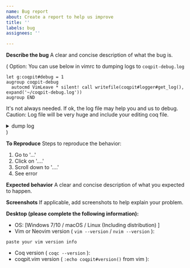 ```yaml
---
name: Bug report
about: Create a report to help us improve
title: ''
labels: bug
assignees: ''

---
```


**Describe the bug**
A clear and concise description of what the bug is.

(
  Option:
  You can use below in vimrc to dumping logs to `coqpit-debug.log`

  ```
  let g:coqpit#debug = 1
  augroup coqpit-debug
    autocmd VimLeave * silent! call writefile(coqpit#logger#get_log(), expand('~/coqpit-debug.log'))
  augroup END
  ```
  
  It's not always needed. If ok, the log file may help you and us to debug.
  Caution: Log file will be very huge and include your editing coq file.
  
  <details>
    <summary>dump log</summary>
    ...
  </details>
)


**To Reproduce**
Steps to reproduce the behavior:
1. Go to '...'
2. Click on '....'
3. Scroll down to '....'
4. See error

**Expected behavior**
A clear and concise description of what you expected to happen.

**Screenshots**
If applicable, add screenshots to help explain your problem.

**Desktop (please complete the following information):**
 - OS: [Windows 7/10 / macOS / Linux (Including distribution) ]
 - Vim or Neovim version ( `vim --version` / `nvim --version` ):
```
paste your vim version info
```
 - Coq version ( `coqc --version` ):
 - coqpit.vim version ( `:echo coqpit#version()` from vim ):
